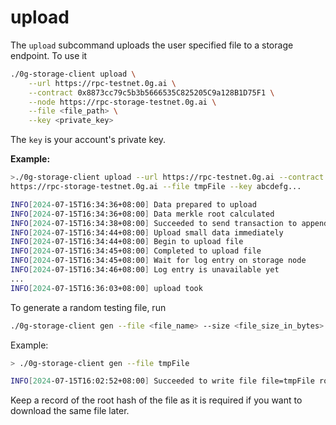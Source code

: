 # upload

The `upload` subcommand uploads the user specified file to a storage endpoint. To use it

```bash
./0g-storage-client upload \
    --url https://rpc-testnet.0g.ai \
    --contract 0x8873cc79c5b3b5666535C825205C9a128B1D75F1 \
    --node https://rpc-storage-testnet.0g.ai \
    --file <file_path> \
    --key <private_key>
```

The `key` is your account's private key.

**Example:**

```bash
>./0g-storage-client upload --url https://rpc-testnet.0g.ai --contract 0x8873cc79c5b3b5666535C825205C9a128B1D75F1 --node 	
https://rpc-storage-testnet.0g.ai --file tmpFile --key abcdefg...

INFO[2024-07-15T16:34:36+08:00] Data prepared to upload                       chunks=2 segments=1 size=316
INFO[2024-07-15T16:34:36+08:00] Data merkle root calculated                   root=0x1623b89521bbdde2856fa341fa9e466995f79f9e0b5f0190278b04b64cc3fd5f
INFO[2024-07-15T16:34:38+08:00] Succeeded to send transaction to append log entry  hash=0x859567b0ec2e49ef5251b6fa83841186d9654c87fe95d32e549112761031007f
INFO[2024-07-15T16:34:44+08:00] Upload small data immediately                
INFO[2024-07-15T16:34:44+08:00] Begin to upload file                          nodeNum=1 segNum=1
INFO[2024-07-15T16:34:45+08:00] Completed to upload file                      duration=675.419503ms segNum=1
INFO[2024-07-15T16:34:45+08:00] Wait for log entry on storage node            finality=false root=0x1623b89521bbdde2856fa341fa9e466995f79f9e0b5f0190278b04b64cc3fd5f
INFO[2024-07-15T16:34:46+08:00] Log entry is unavailable yet                 
...              
INFO[2024-07-15T16:36:03+08:00] upload took                                   duration=1m26.841773783s
```

To generate a random testing file, run

```bash
./0g-storage-client gen --file <file_name> --size <file_size_in_bytes>
```

Example:

```bash
> ./0g-storage-client gen --file tmpFile

INFO[2024-07-15T16:02:52+08:00] Succeeded to write file file=tmpFile root=0x1623b89521bbdde2856fa341fa9e466995f79f9e0b5f0190278b04b64cc3fd5f
```

Keep a record of the root hash of the file as it is required if you want to download the same file later.

